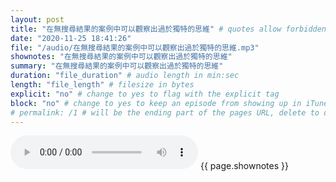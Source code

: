 ```yaml
---
layout: post
title: "在無搜尋結果的案例中可以觀察出過於獨特的思維" # quotes allow forbidden characters like the colon
date: "2020-11-25 18:41:26"
file: "/audio/在無搜尋結果的案例中可以觀察出過於獨特的思維.mp3"
shownotes: "在無搜尋結果的案例中可以觀察出過於獨特的思維"
summary: "在無搜尋結果的案例中可以觀察出過於獨特的思維"
duration: "file_duration" # audio length in min:sec
length: "file_length" # filesize in bytes
explicit: "no" # change to yes to flag with the explicit tag
block: "no" # change to yes to keep an episode from showing up in iTunes
# permalink: /1 # will be the ending part of the pages URL, delete to default to the title
---
```


<audio controls>
<source src="{{site.url}}{{site.baseurl}}{{ page.file }}" type="audio/x-mp3">
Your browser does not support the audio element.
</audio>
{{ page.shownotes }}
